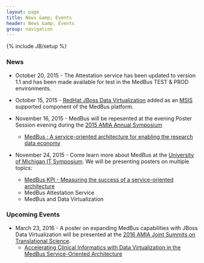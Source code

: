 ```yaml
---
layout: page
title: News &amp; Events
header: News &amp; Events
group: navigation
---
```

{% include JB/setup %}

### News

* October 20, 2015 - The Attestation service has been updated to version 1.1 and has been made available for test in the MedBus TEST & PROD environments.

* October 15, 2015 - [RedHat JBoss Data Virtualization](http://www.jboss.org/products/datavirt/overview/) added as an [MSIS](http://msis.med.umich.edu/) supported component of the MedBus platform. 

* November 16, 2015 - MedBus will be repesented at the evening Poster Session evening during the [2015 AMIA Annual Symposium](https://www.amia.org/amia2015)
  - [MedBus : A service-oriented architecture for enabling the research data economy](assets/pdf/2015_AMIA_MedBus_Poster.pdf)

* November 24, 2015 - Come learn more about MedBus at the [University of Michigan IT Symposium](http://cio.umich.edu/michigan-it/michigan-it-symposium.php). We will be presenting posters on multiple topics:
  - [MedBus KPI - Measuring the success of a service-oriented architecture](assets/pdf/2015_michigan_it_medbus_kpi.pdf)
  - MedBus Attestation Service
  - MedBus and Data Virtualization

### Upcoming Events

* March 23, 2016 - A poster on expanding MedBus capabilities with JBoss Data Virtualization will be presented at the [2016 AMIA Joint Summits on Translational Science](https://www.amia.org/jointsummits2016).
  - [Accelerating Clinical Informatics with Data Virtualization in the MedBus Service-Oriented Architecture](assets/pdf/2016_AMIACRI_MedBus_DataVirt.pdf)
